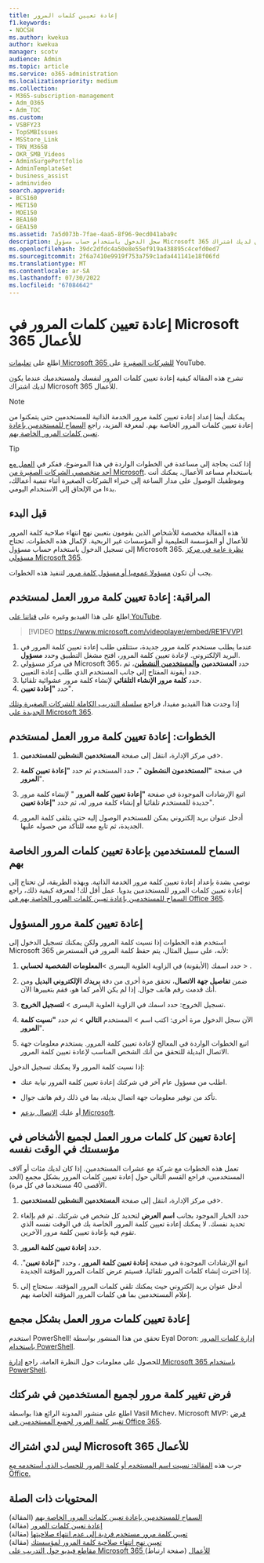 ```yaml
---
title: إعادة تعيين كلمات المرور
f1.keywords:
- NOCSH
ms.author: kwekua
author: kwekua
manager: scotv
audience: Admin
ms.topic: article
ms.service: o365-administration
ms.localizationpriority: medium
ms.collection:
- M365-subscription-management
- Adm_O365
- Adm_TOC
ms.custom:
- VSBFY23
- TopSMBIssues
- MSStore_Link
- TRN_M365B
- OKR_SMB_Videos
- AdminSurgePortfolio
- AdminTemplateSet
- business_assist
- adminvideo
search.appverid:
- BCS160
- MET150
- MOE150
- BEA160
- GEA150
ms.assetid: 7a5d073b-7fae-4aa5-8f96-9ecd041aba9c
description: سجل الدخول باستخدام حساب مسؤول Microsoft 365 لإعادة تعيين كلمات المرور للمستخدمين عندما يكون لديك اشتراك Microsoft 365 للأعمال.
ms.openlocfilehash: 39dc2dfdc4a50e8e55ef919a438895c4cefd0ed7
ms.sourcegitcommit: 2f6a7410e9919f753a759c1ada441141e18f06fd
ms.translationtype: MT
ms.contentlocale: ar-SA
ms.lasthandoff: 07/30/2022
ms.locfileid: "67084642"
---
```

# <a name="reset-passwords-in-microsoft-365-for-business"></a>إعادة تعيين كلمات المرور في Microsoft 365 للأعمال

اطلع على [تعليمات Microsoft 365 للشركات الصغيرة](https://go.microsoft.com/fwlink/?linkid=2197659) على YouTube.

تشرح هذه المقالة كيفية إعادة تعيين كلمات المرور لنفسك ولمستخدميك عندما يكون لديك اشتراك Microsoft 365 للأعمال.

> [!NOTE]
> يمكنك أيضا إعداد إعادة تعيين كلمة مرور الخدمة الذاتية للمستخدمين حتى يتمكنوا من إعادة تعيين كلمات المرور الخاصة بهم. لمعرفة المزيد، راجع [السماح للمستخدمين بإعادة تعيين كلمات المرور الخاصة بهم](let-users-reset-passwords.md).

> [!TIP]
> إذا كنت بحاجة إلى مساعدة في الخطوات الواردة في هذا الموضوع، ففكر في [العمل مع أحد متخصصي الشركات الصغيرة من Microsoft](https://go.microsoft.com/fwlink/?linkid=2186871). باستخدام مساعد الأعمال، يمكنك أنت وموظفيك الوصول على مدار الساعة إلى خبراء الشركات الصغيرة أثناء تنمية أعمالك، بدءا من الإلحاق إلى الاستخدام اليومي.

## <a name="before-you-begin"></a>قبل البدء

هذه المقالة مخصصة للأشخاص الذين يقومون بتعيين نهج انتهاء صلاحية كلمة المرور للأعمال أو المؤسسة التعليمية أو المؤسسات غير الربحية. لإكمال هذه الخطوات، تحتاج إلى تسجيل الدخول باستخدام حساب مسؤول Microsoft 365. [نظرة عامة في مركز مسؤولي Microsoft 365](../admin-overview/admin-center-overview.md).

يجب أن تكون [مسؤولا عموميا أو مسؤول كلمة مرور](about-admin-roles.md) لتنفيذ هذه الخطوات.

## <a name="watch-reset-a-business-password-for-a-user"></a>المراقبة: إعادة تعيين كلمة مرور العمل لمستخدم

اطلع على هذا الفيديو وغيره على [قناتنا على YouTube](https://go.microsoft.com/fwlink/?linkid=2198204).

> [!VIDEO https://www.microsoft.com/videoplayer/embed/RE1FVVP]

1. عندما يطلب مستخدم كلمة مرور جديدة، ستتلقى طلب إعادة تعيين كلمة المرور في البريد الإلكتروني. لإعادة تعيين كلمة المرور، افتح مشغل التطبيق وحدد **مسؤول**.
1. في مركز مسؤولي Microsoft 365، حدد **المستخدمين** <a href="https://go.microsoft.com/fwlink/p/?linkid=834822" target="_blank">**والمستخدمين النشطين**</a>، ثم حدد أيقونة المفتاح إلى جانب المستخدم الذي طلب إعادة التعيين.
1. حدد **كلمة مرور الإنشاء التلقائي** لإنشاء كلمة مرور عشوائية تلقائيا.
1. حدد **"إعادة تعيين**".

إذا وجدت هذا الفيديو مفيدا، فراجع [سلسلة التدريب الكاملة للشركات الصغيرة وتلك الجديدة على Microsoft 365](../../business-video/index.yml).
  
## <a name="steps-reset-a-business-password-for-a-user"></a>الخطوات: إعادة تعيين كلمة مرور العمل لمستخدم

1. في مركز الإدارة، انتقل إلى صفحة **المستخدمين النشطين للمستخدمين**\>.<a href="https://go.microsoft.com/fwlink/p/?linkid=834822" target="_blank"></a>

2. في صفحة **"المستخدمون النشطون** "، حدد المستخدم ثم حدد **"إعادة تعيين كلمة المرور**".

3. اتبع الإرشادات الموجودة في صفحة **"إعادة تعيين كلمة المرور** " لإنشاء كلمة مرور جديدة للمستخدم تلقائيا أو إنشاء كلمة مرور له، ثم حدد **"إعادة تعيين**".  

4. أدخل عنوان بريد إلكتروني يمكن للمستخدم الوصول إليه حتى يتلقى كلمة المرور الجديدة، ثم تابع معه للتأكد من حصوله عليها.

## <a name="let-users-reset-their-own-passwords"></a>السماح للمستخدمين بإعادة تعيين كلمات المرور الخاصة بهم

نوصي بشدة بإعداد إعادة تعيين كلمة مرور الخدمة الذاتية. وبهذه الطريقة، لن تحتاج إلى إعادة تعيين كلمات المرور للمستخدمين يدويا. عمل أقل لك! لمعرفة كيفية ذلك، راجع [السماح للمستخدمين بإعادة تعيين كلمات المرور الخاصة بهم في Office 365](let-users-reset-passwords.md).

## <a name="reset-my-admin-password"></a>إعادة تعيين كلمة مرور المسؤول

استخدم هذه الخطوات إذا نسيت كلمة المرور ولكن يمكنك تسجيل الدخول إلى Microsoft 365 لأنه، على سبيل المثال، يتم حفظ كلمة المرور في المستعرض:

1. حدد اسمك (الأيقونة) في الزاوية العلوية اليسرى >**المعلومات الشخصية** **لحسابي** > .

2. ضمن **تفاصيل جهة الاتصال**، تحقق مرة أخرى من دقة **بريدك الإلكتروني البديل** ومن أنك قدمت رقم هاتف جوال. إذا لم يكن الأمر كما هو، فقم بتغييرها الآن.

3. تسجيل الخروج: حدد اسمك في الزاوية العلوية اليسرى \> **لتسجيل الخروج**.

4. الآن سجل الدخول مرة أخرى: اكتب اسم \> المستخدم **التالي** \> ثم حدد **"نسيت كلمة المرور**".

5. اتبع الخطوات الواردة في المعالج لإعادة تعيين كلمة المرور. يستخدم معلومات جهة الاتصال البديلة للتحقق من أنك الشخص المناسب لإعادة تعيين كلمة المرور.

إذا نسيت كلمة المرور ولا يمكنك تسجيل الدخول:

- اطلب من مسؤول عام آخر في شركتك إعادة تعيين كلمة المرور نيابة عنك.

- تأكد من توفير معلومات جهة اتصال بديلة، بما في ذلك رقم هاتف جوال.

- أو عليك [الاتصال بدعم Microsoft](../../business-video/get-help-support.md).

## <a name="reset-all-business-passwords-for-everyone-in-your-organization-at-the-same-time"></a>إعادة تعيين كل كلمات مرور العمل لجميع الأشخاص في مؤسستك في الوقت نفسه

تعمل هذه الخطوات مع شركة مع عشرات المستخدمين. إذا كان لديك مئات أو آلاف المستخدمين، فراجع القسم التالي حول إعادة تعيين كلمات المرور بشكل مجمع (الحد الأقصى 40 مستخدما في كل مرة).
  
1. في مركز الإدارة، انتقل إلى صفحة **المستخدمين النشطين للمستخدمين**\>.<a href="https://go.microsoft.com/fwlink/p/?linkid=834822" target="_blank"></a>

2. حدد الخيار الموجود بجانب **اسم العرض** لتحديد كل شخص في شركتك. ثم قم بإلغاء تحديد نفسك. لا يمكنك إعادة تعيين كلمة المرور الخاصة بك في الوقت نفسه الذي تقوم فيه بإعادة تعيين كلمة مرور الآخرين.

3. حدد **إعادة تعيين كلمة المرور**.

4. اتبع الإرشادات الموجودة في صفحة **إعادة تعيين كلمة المرور** ، وحدد **"إعادة تعيين**".  إذا اخترت إنشاء كلمات المرور تلقائيا، فسيتم عرض كلمات المرور المؤقتة الجديدة.

5. أدخل عنوان بريد إلكتروني حيث يمكنك تلقي كلمات المرور المؤقتة. ستحتاج إلى إعلام المستخدمين بما هي كلمات المرور المؤقتة الخاصة بهم.
  
## <a name="reset-business-passwords-in-bulk"></a>إعادة تعيين كلمات مرور العمل بشكل مجمع

استخدم PowerShell! تحقق من هذا المنشور بواسطة Eyal Doron: [إدارة كلمات المرور باستخدام PowerShell](https://go.microsoft.com/fwlink/?linkid=853696).
  
<!-- Here's a related article: [Set the passwords for multiple user accounts](/office365/enterprise/powershell/manage-office-365-with-office-365-powershell). -->
  
للحصول على معلومات حول النظرة العامة، راجع [إدارة Microsoft 365 باستخدام PowerShell](../../enterprise/manage-microsoft-365-with-microsoft-365-powershell.md).
  
## <a name="force-a-password-change-for-all-users-in-your-business"></a>فرض تغيير كلمة مرور لجميع المستخدمين في شركتك

اطلع على منشور المدونة الرائع هذا بواسطة Vasil Michev، Microsoft MVP: [فرض تغيير كلمة المرور لجميع المستخدمين في Office 365](https://go.microsoft.com/fwlink/?linkid=853693).
  
## <a name="i-dont-have-a-microsoft-365-for-business-subscription"></a>ليس لدي اشتراك Microsoft 365 للأعمال

جرب هذه [المقالة: نسيت اسم المستخدم أو كلمة المرور للحساب الذي أستخدمه مع Office.](https://support.microsoft.com/office/eba0b4a2-c0ae-472c-99f6-bc63ee2425a8?wt.mc_id=SCL_reset-passwords_AdmHlp)
  
## <a name="related-content"></a>المحتويات ذات الصلة
  
[السماح للمستخدمين بإعادة تعيين كلمات المرور الخاصة بهم](../add-users/let-users-reset-passwords.md) (المقالة)\
[إعادة تعيين كلمات المرور](../add-users/reset-passwords.md) (مقالة)\
[تعيين كلمة مرور مستخدم فردية إلى عدم انتهاء صلاحيتها](set-password-to-never-expire.md) (مقالة)\
[تعيين نهج انتهاء صلاحية كلمة المرور لمؤسستك](../manage/set-password-expiration-policy.md) (مقالة)\
[مقاطع فيديو حول التدريب على Microsoft 365 للأعمال](../../business-video/index.yml) (صفحة ارتباط)
